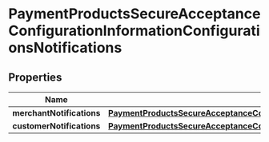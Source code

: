 
# PaymentProductsSecureAcceptanceConfigurationInformationConfigurationsNotifications

## Properties
Name | Type | Description | Notes
------------ | ------------- | ------------- | -------------
**merchantNotifications** | [**PaymentProductsSecureAcceptanceConfigurationInformationConfigurationsNotificationsMerchantNotifications**](PaymentProductsSecureAcceptanceConfigurationInformationConfigurationsNotificationsMerchantNotifications.md) |  |  [optional]
**customerNotifications** | [**PaymentProductsSecureAcceptanceConfigurationInformationConfigurationsNotificationsCustomerNotifications**](PaymentProductsSecureAcceptanceConfigurationInformationConfigurationsNotificationsCustomerNotifications.md) |  |  [optional]



